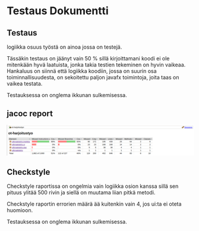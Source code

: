 # Testaus Dokumentti

## Testaus

logiikka osuus työstä on ainoa jossa on testejä. 

Tässäkin testaus on jäänyt vain 50 % sillä kirjoittamani koodi ei ole mitenkään hyvä laatuista, jonka takia testien tekeminen on hyvin vaikeaa.
Hankaluus on siinnä että logiikka koodiin, jossa on suurin osa toiminnallisuudesta, on sekoitettu paljon javafx toimintoja, joita taas on vaikea testata.

Testauksessa on onglema ikkunan sulkemisessa.

## jacoc report

<img src="https://github.com/LKonsta/ot-harjoitustyo/blob/master/dokumentaatio/jacoco report.png" width="900">

## Checkstyle

Checkstyle raportissa on ongelmia vain logiikka osion kanssa sillä sen pituus ylitää 500 rivin ja siellä on muutama liian pitkä metodi. 

Checkstyle raportin errorien määrä ää kuitenkin vain 4, jos ui:ta ei oteta huomioon.

Testauksessa on onglema ikkunan sulkemisessa.
